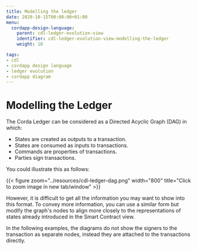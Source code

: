 ```yaml
---
title: Modelling the ledger
date: 2020-10-15T00:00:00+01:00
menu:
  cordapp-design-language:
    parent: cdl-ledger-evolution-view
    identifier: cdl-ledger-evolution-view-modelling-the-ledger
    weight: 10

tags:
- cdl
- cordapp design language
- ledger evolution
- cordapp diagram
---
```


# Modelling the Ledger

The Corda Ledger can be considered as a Directed Acyclic Graph (DAG) in which:

* States are created as outputs to a transaction.
* States are consumed as inputs to transactions.
* Commands are properties of transactions.
* Parties sign transactions.

You could illustrate this as follows:

{{< figure zoom="../resources/cdl-ledger-dag.png" width="800" title="Click to zoom image in new tab/window" >}}

However, it is difficult to get all the information you may want to show into this format. To convey more information, you can use a similar form but modify the graph's nodes to align more closely to the representations of states already introduced in the Smart Contract view.

In the following examples, the diagrams do not show the signers to the transaction as separate nodes, instead they are attached to the transactions directly.
